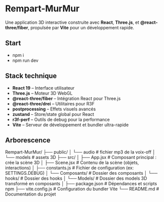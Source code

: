 # Rempart-MurMur

Une application 3D interactive construite avec **React**, **Three.js**, et **@react-three/fiber**, propulsée par **Vite** pour un développement rapide.


## Start
- npm i 
- npm run dev


## Stack technique

- **React 19** – Interface utilisateur
- **Three.js** – Moteur 3D WebGL
- **@react-three/fiber** – Intégration React pour Three.js
- **@react-three/drei** – Utilitaires pour R3F
- **postprocessing** – Effets visuels avancés
- **zustand** – Store/state global pour React
- **r3f-perf** – Outils de debug pour la performance
- **Vite** – Serveur de développement et bundler ultra-rapide


## Arborescence

Rempart-MurMur/
├── public/
│   └── audio                      # fichier mp3 de la voix-off
│   └── models                     # assets 3D 
├── src/
│   ├── App.jsx                    # Composant principal : crée la scène 3D
│   ├── Scene.jsx                  # Contenu de la scène (objets, interactions)
│   ├── constants.js               # Fichier de configuration (ex: SETTINGS.DEBUG)
│   └── Composants/                # Dossier des composants
│   └── hooks/                     # Dossier des hooks
│   └── Models/                    # Dossier des models 3D transformé en composants
│
├── package.json                   # Dépendances et scripts npm
├── vite.config.js                 # Configuration du bundler Vite
└── README.md                      # Documentation du projet